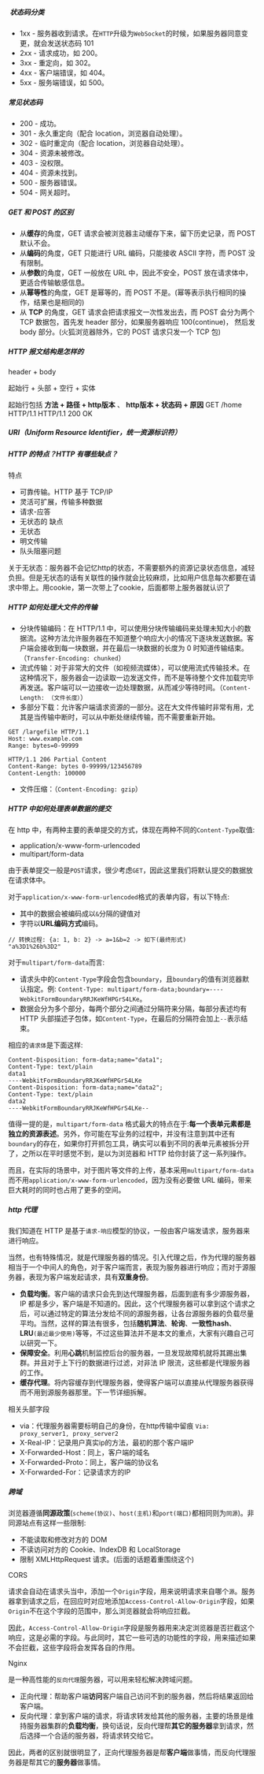 
#####  状态码分类

- 1xx - 服务器收到请求。在`HTTP`升级为`WebSocket`的时候，如果服务器同意变更，就会发送状态码 101
- 2xx - 请求成功，如 200。
- 3xx - 重定向，如 302。
- 4xx - 客户端错误，如 404。
- 5xx - 服务端错误，如 500。

##### 常见状态码

- 200 - 成功。
- 301 - 永久重定向（配合 location，浏览器自动处理）。
- 302 - 临时重定向（配合 location，浏览器自动处理）。
- 304 - 资源未被修改。
- 403 - 没权限。
- 404 - 资源未找到。
- 500 - 服务器错误。
- 504 - 网关超时。


##### GET 和 POST 的区别

- 从**缓存**的角度，GET 请求会被浏览器主动缓存下来，留下历史记录，而 POST 默认不会。
- 从**编码**的角度，GET 只能进行 URL 编码，只能接收 ASCII 字符，而 POST 没有限制。
- 从**参数**的角度，GET 一般放在 URL 中，因此不安全，POST 放在请求体中，更适合传输敏感信息。
- 从**幂等性**的角度，GET 是幂等的，而 POST 不是。(幂等表示执行相同的操作，结果也是相同的)
- 从 **TCP** 的角度，GET 请求会把请求报文一次性发出去，而 POST 会分为两个 TCP 数据包，首先发 header 部分，如果服务器响应 100(continue)， 然后发 body 部分。(火狐浏览器除外，它的 POST 请求只发一个 TCP 包)

##### HTTP 报文结构是怎样的

header + body 

起始行 + 头部 + 空行 + 实体

起始行包括 **方法 + 路径 + http版本** 、 **http版本 + 状态码 + 原因**
GET /home HTTP/1.1
HTTP/1.1 200 OK

##### URI（Uniform Resource Identifier，统一资源标识符）



##### HTTP 的特点？HTTP 有哪些缺点？

特点
- 可靠传输。HTTP 基于 TCP/IP
- 灵活可扩展，传输多种数据
- 请求-应答
- 无状态的
缺点
- 无状态
- 明文传输
- 队头阻塞问题

关于无状态：服务器不会记忆http的状态，不需要额外的资源记录状态信息，减轻负担。但是无状态的话有关联性的操作就会比较麻烦，比如用户信息每次都要在请求中带上。用cookie，第一次带上了cookie，后面都带上服务器就认识了

##### HTTP 如何处理大文件的传输

- 分块传输编码：在 HTTP/1.1 中，可以使用分块传输编码来处理未知大小的数据流。这种方法允许服务器在不知道整个响应大小的情况下逐块发送数据。客户端会接收到每一块数据，并在最后一块数据的长度为 0 时知道传输结束。（`Transfer-Encoding: chunked`）
- 流式传输：对于非常大的文件（如视频流媒体），可以使用流式传输技术。在这种情况下，服务器会一边读取一边发送文件，而不是等待整个文件加载完毕再发送。客户端可以一边接收一边处理数据，从而减少等待时间。（`Content-Length: （文件长度）`）
- 多部分下载：允许客户端请求资源的一部分。这在大文件传输时非常有用，尤其是当传输中断时，可以从中断处继续传输，而不需要重新开始。

```
GET /largefile HTTP/1.1
Host: www.example.com
Range: bytes=0-99999

HTTP/1.1 206 Partial Content
Content-Range: bytes 0-99999/123456789
Content-Length: 100000
```

- 文件压缩：（`Content-Encoding: gzip`）

##### HTTP 中如何处理表单数据的提交

在 http 中，有两种主要的表单提交的方式，体现在两种不同的`Content-Type`取值:

- application/x-www-form-urlencoded
- multipart/form-data

由于表单提交一般是`POST`请求，很少考虑`GET`，因此这里我们将默认提交的数据放在请求体中。


对于`application/x-www-form-urlencoded`格式的表单内容，有以下特点:

- 其中的数据会被编码成以`&`分隔的键值对
- 字符以**URL编码方式**编码。

```
// 转换过程: {a: 1, b: 2} -> a=1&b=2 -> 如下(最终形式) 
"a%3D1%26b%3D2"
```

对于`multipart/form-data`而言:

- 请求头中的`Content-Type`字段会包含`boundary`，且`boundary`的值有浏览器默认指定。例: `Content-Type: multipart/form-data;boundary=----WebkitFormBoundaryRRJKeWfHPGrS4LKe`。
- 数据会分为多个部分，每两个部分之间通过分隔符来分隔，每部分表述均有 HTTP 头部描述子包体，如`Content-Type`，在最后的分隔符会加上`--`表示结束。

相应的`请求体`是下面这样:
```
Content-Disposition: form-data;name="data1";
Content-Type: text/plain 
data1 
----WebkitFormBoundaryRRJKeWfHPGrS4LKe 
Content-Disposition: form-data;name="data2"; 
Content-Type: text/plain 
data2 
----WebkitFormBoundaryRRJKeWfHPGrS4LKe--
```
  
值得一提的是，`multipart/form-data` 格式最大的特点在于:**每一个表单元素都是独立的资源表述**。另外，你可能在写业务的过程中，并没有注意到其中还有`boundary`的存在，如果你打开抓包工具，确实可以看到不同的表单元素被拆分开了，之所以在平时感觉不到，是以为浏览器和 HTTP 给你封装了这一系列操作。

而且，在实际的场景中，对于图片等文件的上传，基本采用`multipart/form-data`而不用`application/x-www-form-urlencoded`，因为没有必要做 URL 编码，带来巨大耗时的同时也占用了更多的空间。



##### http 代理

我们知道在 HTTP 是基于`请求-响应`模型的协议，一般由客户端发请求，服务器来进行响应。

当然，也有特殊情况，就是代理服务器的情况。引入代理之后，作为代理的服务器相当于一个中间人的角色，对于客户端而言，表现为服务器进行响应；而对于源服务器，表现为客户端发起请求，具有**双重身份**。

- **负载均衡**。客户端的请求只会先到达代理服务器，后面到底有多少源服务器，IP 都是多少，客户端是不知道的。因此，这个代理服务器可以拿到这个请求之后，可以通过特定的算法分发给不同的源服务器，让各台源服务器的负载尽量平均。当然，这样的算法有很多，包括**随机算法**、**轮询**、**一致性hash**、**LRU**`(最近最少使用)`等等，不过这些算法并不是本文的重点，大家有兴趣自己可以研究一下。
- **保障安全**。利用**心跳**机制监控后台的服务器，一旦发现故障机就将其踢出集群。并且对于上下行的数据进行过滤，对非法 IP 限流，这些都是代理服务器的工作。
- **缓存代理**。将内容缓存到代理服务器，使得客户端可以直接从代理服务器获得而不用到源服务器那里。下一节详细拆解。

相关头部字段

- via：代理服务器需要标明自己的身份，在http传输中留痕 `Via: proxy_server1, proxy_server2`
- X-Real-IP：记录用户真实ip的方法，最初的那个客户端IP
- X-Forwarded-Host：同上，客户端的域名
- X-Forwarded-Proto：同上，客户端的协议名
- X-Forwarded-For：记录请求方的IP


##### 跨域

浏览器遵循**同源政策**(`scheme(协议)`、`host(主机)`和`port(端口)`都相同则为`同源`)。非同源站点有这样一些限制:

- 不能读取和修改对方的 DOM
- 不读访问对方的 Cookie、IndexDB 和 LocalStorage
- 限制 XMLHttpRequest 请求。(后面的话题着重围绕这个)

CORS

请求会自动在请求头当中，添加一个`Origin`字段，用来说明请求来自哪个`源`。服务器拿到请求之后，在回应时对应地添加`Access-Control-Allow-Origin`字段，如果`Origin`不在这个字段的范围中，那么浏览器就会将响应拦截。

因此，`Access-Control-Allow-Origin`字段是服务器用来决定浏览器是否拦截这个响应，这是必需的字段。与此同时，其它一些可选的功能性的字段，用来描述如果不会拦截，这些字段将会发挥各自的作用。

Nginx 

是一种高性能的`反向代理`服务器，可以用来轻松解决跨域问题。
- 正向代理：帮助客户端**访问**客户端自己访问不到的服务器，然后将结果返回给客户端。
- 反向代理：拿到客户端的请求，将请求转发给其他的服务器，主要的场景是维持服务器集群的**负载均衡**，换句话说，反向代理帮**其它的服务器**拿到请求，然后选择一个合适的服务器，将请求转交给它。

因此，两者的区别就很明显了，正向代理服务器是帮**客户端**做事情，而反向代理服务器是帮其它的**服务器**做事情。


